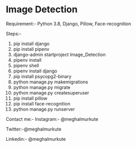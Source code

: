 # Image Detection
Requirement:-
Python 3.8,
Django,
Pillow,
Face-recognition


Steps:-
1. pip install django
2. pip install pipenv
3. django-admin startproject Image_Detection
4. pipenv install
5. pipenv shell
6. pipenv install django
7. pip install psycopg2-binary
8. python manage.py makemigrations
9. python manage.py migrate
10. python manage.py createsuperuser
11. pip install pillow
12. pip install face-recognition
13. python manage.py runserver

Contact me:-
Instagram:- @meghalmurkute

Twitter:-@meghalmurkute

Linkedin:- @meghalmurkute
